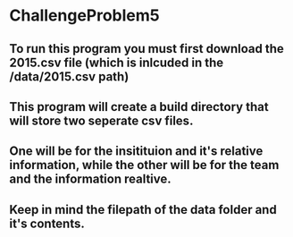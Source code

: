 # ChallengeProblem5
## To run this program you must first download the 2015.csv file (which is inlcuded in the /data/2015.csv path)
## This program will create a build directory that will store two seperate csv files.
## One will be for the insitituion and it's relative information, while the other will be for the team and the information realtive. 
## Keep in mind the filepath of the data folder and it's contents. 
